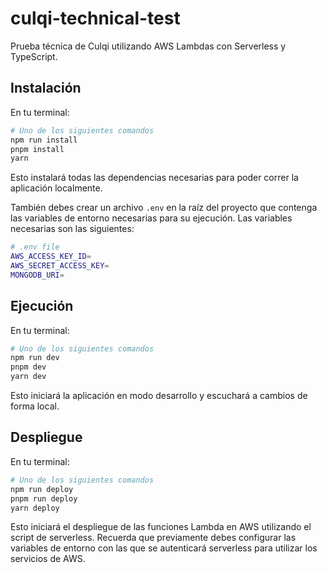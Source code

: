 # culqi-technical-test

Prueba técnica de Culqi utilizando AWS Lambdas con Serverless y TypeScript.

## Instalación

En tu terminal:

```sh
# Uno de los siguientes comandos
npm run install
pnpm install
yarn
```

Esto instalará todas las dependencias necesarias para poder correr la aplicación localmente.

También debes crear un archivo `.env` en la raíz del proyecto que contenga las variables de entorno necesarias para su ejecución.
Las variables necesarias son las siguientes:

```sh
# .env file
AWS_ACCESS_KEY_ID=
AWS_SECRET_ACCESS_KEY=
MONGODB_URI=
```

## Ejecución

En tu terminal:

```sh
# Uno de los siguientes comandos
npm run dev
pnpm dev
yarn dev
```

Esto iniciará la aplicación en modo desarrollo y escuchará a cambios de forma local.

## Despliegue

En tu terminal:

```sh
# Uno de los siguientes comandos
npm run deploy
pnpm run deploy
yarn deploy
```

Esto iniciará el despliegue de las funciones Lambda en AWS utilizando el script de serverless.
Recuerda que previamente debes configurar las variables de entorno con las que se autenticará
serverless para utilizar los servicios de AWS.
